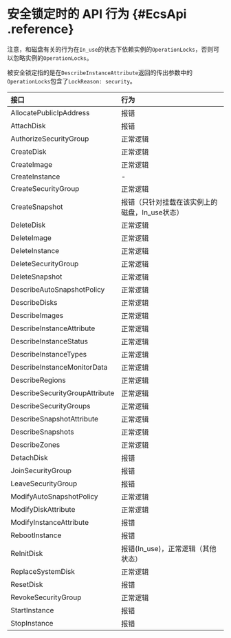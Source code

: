# 安全锁定时的 API 行为 {#EcsApi .reference}

注意，和磁盘有关的行为在`In_use`的状态下依赖实例的`OperationLocks`，否则可以忽略实例的`OperationLocks`。

被安全锁定指的是在`DescribeInstanceAttribute`返回的传出参数中的`OperationLocks`包含了`LockReason: security`。

|接口|行为|
|:-|:-|
|AllocatePublicIpAddress|报错|
|AttachDisk|报错|
|AuthorizeSecurityGroup|正常逻辑|
|CreateDisk|正常逻辑|
|CreateImage|正常逻辑|
|CreateInstance|-|
|CreateSecurityGroup|正常逻辑|
|CreateSnapshot|报错（只针对挂载在该实例上的磁盘，In\_use状态）|
|DeleteDisk|正常逻辑|
|DeleteImage|正常逻辑|
|DeleteInstance|正常逻辑|
|DeleteSecurityGroup|正常逻辑|
|DeleteSnapshot|正常逻辑|
|DescribeAutoSnapshotPolicy|正常逻辑|
|DescribeDisks|正常逻辑|
|DescribeImages|正常逻辑|
|DescribeInstanceAttribute|正常逻辑|
|DescribeInstanceStatus|正常逻辑|
|DescribeInstanceTypes|正常逻辑|
|DescribeInstanceMonitorData|正常逻辑|
|DescribeRegions|正常逻辑|
|DescribeSecurityGroupAttribute|正常逻辑|
|DescribeSecurityGroups|正常逻辑|
|DescribeSnapshotAttribute|正常逻辑|
|DescribeSnapshots|正常逻辑|
|DescribeZones|正常逻辑|
|DetachDisk|报错|
|JoinSecurityGroup|报错|
|LeaveSecurityGroup|报错|
|ModifyAutoSnapshotPolicy|正常逻辑|
|ModifyDiskAttribute|正常逻辑|
|ModifyInstanceAttribute|报错|
|RebootInstance|报错|
|ReInitDisk|报错\(In\_use\)，正常逻辑（其他状态）|
|ReplaceSystemDisk|正常逻辑|
|ResetDisk|报错|
|RevokeSecurityGroup|正常逻辑|
|StartInstance|报错|
|StopInstance|报错|

